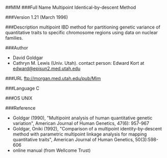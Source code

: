 ##MIM
###Full Name
Multipoint Identical-by-descent Method

###Version
1.21 (March 1996)

###Description
multipoint IBD method for partitioning genetic variance of quantitative traits to specific chromosome regions using data on nuclear families.

###Author
* David Goldgar
* Cathryn M. Lewis (Univ. Utah). contact person: Edward Kort at edward@episun2.med.utah.edu

###URL
ftp://morgan.med.utah.edu/pub/Mim

###Language
C

###OS
UNIX

###Reference
* Goldgar (1990), "Multipoint analysis of human quantitative genetic variation", American Journal of Human Genetics, 47(6): 957-967
* Goldgar, Oniki (1992), "Comparison of a multipoint identity-by-descent method with parametric multipoint linkage analysis for mapping quantitative traits", American Journal of Human Genetics, 50(3):598-606
* online manual (from Wellcome Trust)


